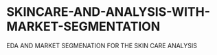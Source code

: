 # SKINCARE-AND-ANALYSIS-WITH-MARKET-SEGMENTATION

EDA AND MARKET SEGMENATION 
FOR THE SKIN CARE ANALYSIS
